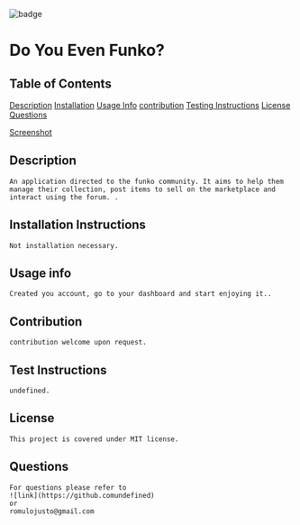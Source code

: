 ![badge](https://img.shields.io/static/v1?label=license&message=MIT&color=<green>)

# Do You Even Funko?


    
    

## Table of Contents
    
[Description](#description)
[Installation](#installation-instructions)
[Usage Info](#usage-info)
[contribution](#contribution)
[Testing Instructions](#test-instructions)
[License](#license)
[Questions](#questions)
    
[Screenshot]("./client/public/website.png")
## Description
    An application directed to the funko community. It aims to help them manage their collection, post items to sell on the marketplace and interact using the forum. .

## Installation Instructions
    Not installation necessary.

## Usage info
    Created you account, go to your dashboard and start enjoying it..

## Contribution
    contribution welcome upon request.

## Test Instructions
    undefined.    

## License
    This project is covered under MIT license.

## Questions
    For questions please refer to 
    ![link](https://github.comundefined)  
    or
    romulojusto@gmail.com
    
